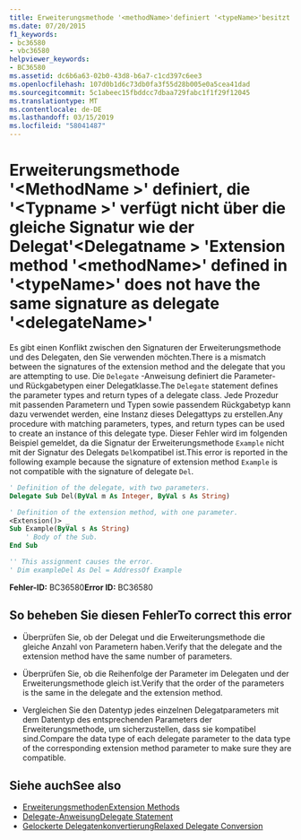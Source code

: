 ```yaml
---
title: Erweiterungsmethode '<methodName>'definiert '<typeName>'besitzt nicht die gleiche Signatur wie der Delegat'<delegateName>'
ms.date: 07/20/2015
f1_keywords:
- bc36580
- vbc36580
helpviewer_keywords:
- BC36580
ms.assetid: dc6b6a63-02b0-43d8-b6a7-c1cd397c6ee3
ms.openlocfilehash: 107d0b1d6c73db0fa3f55d28b005e0a5cea41dad
ms.sourcegitcommit: 5c1abeec15fbddcc7dbaa729fabc1f1f29f12045
ms.translationtype: MT
ms.contentlocale: de-DE
ms.lasthandoff: 03/15/2019
ms.locfileid: "58041487"
---
```

# <a name="extension-method-methodname-defined-in-typename-does-not-have-the-same-signature-as-delegate-delegatename"></a><span data-ttu-id="5e3f2-102">Erweiterungsmethode '\<MethodName >' definiert, die '\<Typname >' verfügt nicht über die gleiche Signatur wie der Delegat'\<Delegatname > '</span><span class="sxs-lookup"><span data-stu-id="5e3f2-102">Extension method '\<methodName>' defined in '\<typeName>' does not have the same signature as delegate '\<delegateName>'</span></span>
<span data-ttu-id="5e3f2-103">Es gibt einen Konflikt zwischen den Signaturen der Erweiterungsmethode und des Delegaten, den Sie verwenden möchten.</span><span class="sxs-lookup"><span data-stu-id="5e3f2-103">There is a mismatch between the signatures of the extension method and the delegate that you are attempting to use.</span></span> <span data-ttu-id="5e3f2-104">Die `Delegate` -Anweisung definiert die Parameter- und Rückgabetypen einer Delegatklasse.</span><span class="sxs-lookup"><span data-stu-id="5e3f2-104">The `Delegate` statement defines the parameter types and return types of a delegate class.</span></span> <span data-ttu-id="5e3f2-105">Jede Prozedur mit passenden Parametern und Typen sowie passendem Rückgabetyp kann dazu verwendet werden, eine Instanz dieses Delegattyps zu erstellen.</span><span class="sxs-lookup"><span data-stu-id="5e3f2-105">Any procedure with matching parameters, types, and return types can be used to create an instance of this delegate type.</span></span> <span data-ttu-id="5e3f2-106">Dieser Fehler wird im folgenden Beispiel gemeldet, da die Signatur der Erweiterungsmethode `Example` nicht mit der Signatur des Delegats `Del`kompatibel ist.</span><span class="sxs-lookup"><span data-stu-id="5e3f2-106">This error is reported in the following example because the signature of extension method `Example` is not compatible with the signature of delegate `Del`.</span></span>  
  
```vb  
' Definition of the delegate, with two parameters.  
Delegate Sub Del(ByVal m As Integer, ByVal s As String)  
```  
  
```vb  
' Definition of the extension method, with one parameter.  
<Extension()> _  
Sub Example(ByVal s As String)  
    ' Body of the Sub.  
End Sub  
```  
  
```vb  
'' This assignment causes the error.  
' Dim exampleDel As Del = AddressOf Example  
```  
  
 <span data-ttu-id="5e3f2-107">**Fehler-ID:** BC36580</span><span class="sxs-lookup"><span data-stu-id="5e3f2-107">**Error ID:** BC36580</span></span>  
  
## <a name="to-correct-this-error"></a><span data-ttu-id="5e3f2-108">So beheben Sie diesen Fehler</span><span class="sxs-lookup"><span data-stu-id="5e3f2-108">To correct this error</span></span>  
  
-   <span data-ttu-id="5e3f2-109">Überprüfen Sie, ob der Delegat und die Erweiterungsmethode die gleiche Anzahl von Parametern haben.</span><span class="sxs-lookup"><span data-stu-id="5e3f2-109">Verify that the delegate and the extension method have the same number of parameters.</span></span>  
  
-   <span data-ttu-id="5e3f2-110">Überprüfen Sie, ob die Reihenfolge der Parameter im Delegaten und der Erweiterungsmethode gleich ist.</span><span class="sxs-lookup"><span data-stu-id="5e3f2-110">Verify that the order of the parameters is the same in the delegate and the extension method.</span></span>  
  
-   <span data-ttu-id="5e3f2-111">Vergleichen Sie den Datentyp jedes einzelnen Delegatparameters mit dem Datentyp des entsprechenden Parameters der Erweiterungsmethode, um sicherzustellen, dass sie kompatibel sind.</span><span class="sxs-lookup"><span data-stu-id="5e3f2-111">Compare the data type of each delegate parameter to the data type of the corresponding extension method parameter to make sure they are compatible.</span></span>  
  
## <a name="see-also"></a><span data-ttu-id="5e3f2-112">Siehe auch</span><span class="sxs-lookup"><span data-stu-id="5e3f2-112">See also</span></span>

- [<span data-ttu-id="5e3f2-113">Erweiterungsmethoden</span><span class="sxs-lookup"><span data-stu-id="5e3f2-113">Extension Methods</span></span>](../../visual-basic/programming-guide/language-features/procedures/extension-methods.md)
- [<span data-ttu-id="5e3f2-114">Delegate-Anweisung</span><span class="sxs-lookup"><span data-stu-id="5e3f2-114">Delegate Statement</span></span>](../../visual-basic/language-reference/statements/delegate-statement.md)
- [<span data-ttu-id="5e3f2-115">Gelockerte Delegatenkonvertierung</span><span class="sxs-lookup"><span data-stu-id="5e3f2-115">Relaxed Delegate Conversion</span></span>](../../visual-basic/programming-guide/language-features/delegates/relaxed-delegate-conversion.md)
